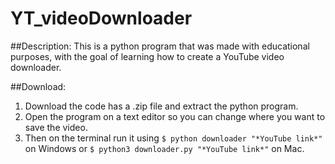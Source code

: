 # YT_videoDownloader
##Description:
This is a python program that was made with educational purposes, with the goal of learning how to create a YouTube video downloader.

##Download:
1. Download the code has a .zip file and extract the python program.
2. Open the program on a text editor so you can change where you want to save the video. 
3. Then on the terminal run it using `$ python downloader "*YouTube link*"` on Windows or `$ python3 downloader.py "*YouTube link*"` on Mac.

